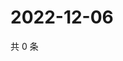# 2022-12-06

共 0 条

<!-- BEGIN WEIBO -->
<!-- 最后更新时间 Tue Dec 06 2022 12:00:53 GMT+0800 (China Standard Time) -->

<!-- END WEIBO -->
